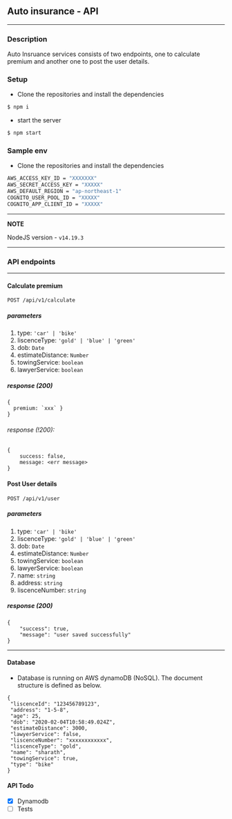 ## Auto insurance - API
- - -
### Description

Auto Insruance services consists of two endpoints, one to calculate premium and another one to post the user details.

### Setup
* Clone the repositories and install the dependencies
```bash
$ npm i
```
* start the server
```bash
$ npm start
```

### Sample env
* Clone the repositories and install the dependencies
```bash
AWS_ACCESS_KEY_ID = "XXXXXXX"
AWS_SECRET_ACCESS_KEY = "XXXXX"
AWS_DEFAULT_REGION = "ap-northeast-1"
COGNITO_USER_POOL_ID = "XXXXX"
COGNITO_APP_CLIENT_ID = "XXXXX"
```

---
**NOTE**

NodeJS version - `v14.19.3`

---
### API endpoints

- - -
#### Calculate premium
```
POST /api/v1/calculate
```
##### parameters
1. type: `'car' | 'bike'`
2. liscenceType: `'gold' | 'blue' | 'green'`
3. dob: `Date` 
4. estimateDistance: `Number`
5. towingService: `boolean`
6. lawyerService: `boolean`
##### response (200)
```
{
  premium: `xxx` }
}
```
###### response (!200):
```
{
	success: false,
	message: <err message>
}
```

#### Post User details
```
POST /api/v1/user
```
##### parameters
1. type: `'car' | 'bike'`
2. liscenceType: `'gold' | 'blue' | 'green'`
3. dob: `Date` 
4. estimateDistance: `Number`
5. towingService: `boolean`
6. lawyerService: `boolean`
7. name: `string`
8. address: `string`
9. liscenceNumber: `string`

##### response (200)
```
{
    "success": true,
    "message": "user saved successfully"
}
```

- - -
#### Database

* Database is running on AWS dynamoDB (NoSQL). The document structure is defined as below.

```
{
 "liscenceId": "123456789123",
 "address": "1-5-8",
 "age": 25,
 "dob": "2020-02-04T10:58:49.024Z",
 "estimateDistance": 3000,
 "lawyerService": false,
 "liscenceNumber": "xxxxxxxxxxxx",
 "liscenceType": "gold",
 "name": "sharath",
 "towingService": true,
 "type": "bike"
}
```

#### API Todo

- [x] Dynamodb
- [ ] Tests
